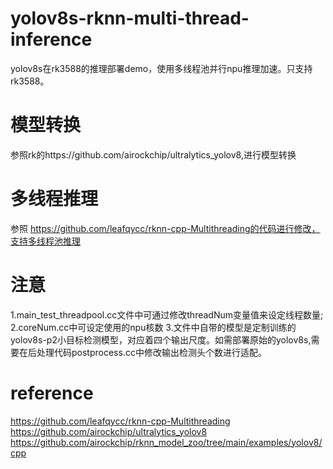 # yolov8s-rknn-multi-thread-inference
yolov8s在rk3588的推理部署demo，使用多线程池并行npu推理加速。只支持rk3588。

# 模型转换
参照rk的https://github.com/airockchip/ultralytics_yolov8,进行模型转换

# 多线程推理
参照 https://github.com/leafqycc/rknn-cpp-Multithreading的代码进行修改，支持多线程池推理

# 注意
1.main_test_threadpool.cc文件中可通过修改threadNum变量值来设定线程数量;
2.coreNum.cc中可设定使用的npu核数
3.文件中自带的模型是定制训练的yolov8s-p2小目标检测模型，对应着四个输出尺度。如需部署原始的yolov8s,需要在后处理代码postprocess.cc中修改输出检测头个数进行适配。

# reference
https://github.com/leafqycc/rknn-cpp-Multithreading
https://github.com/airockchip/ultralytics_yolov8
https://github.com/airockchip/rknn_model_zoo/tree/main/examples/yolov8/cpp
